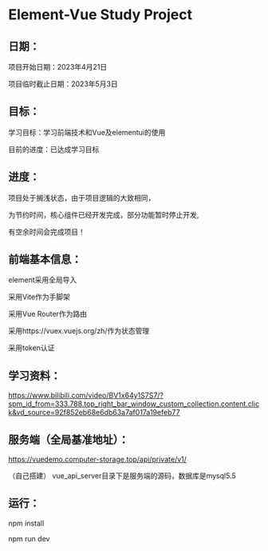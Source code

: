 # Element-Vue Study Project

## 日期：

项目开始日期：2023年4月21日

项目临时截止日期：2023年5月3日


## 目标：
学习目标：学习前端技术和Vue及elementui的使用

目前的进度：已达成学习目标


## 进度：
项目处于搁浅状态，由于项目逻辑的大致相同，

为节约时间，核心组件已经开发完成，部分功能暂时停止开发,

有空余时间会完成项目！


## 前端基本信息：
element采用全局导入

采用Vite作为手脚架

采用Vue Router作为路由

采用https://vuex.vuejs.org/zh/作为状态管理

采用token认证


## 学习资料：
https://www.bilibili.com/video/BV1x64y1S7S7/?spm_id_from=333.788.top_right_bar_window_custom_collection.content.click&vd_source=92f852eb68e6db63a7af017a19efeb77


## 服务端（全局基准地址）：
https://vuedemo.computer-storage.top/api/private/v1/

（自己搭建）
vue_api_server目录下是服务端的源码，数据库是mysql5.5

## 运行：
npm install 

npm run dev
